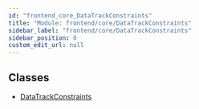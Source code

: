 ```yaml
---
id: "frontend_core_DataTrackConstraints"
title: "Module: frontend/core/DataTrackConstraints"
sidebar_label: "frontend/core/DataTrackConstraints"
sidebar_position: 0
custom_edit_url: null
---
```


## Classes

- [DataTrackConstraints](../classes/frontend_core_DataTrackConstraints.DataTrackConstraints)

